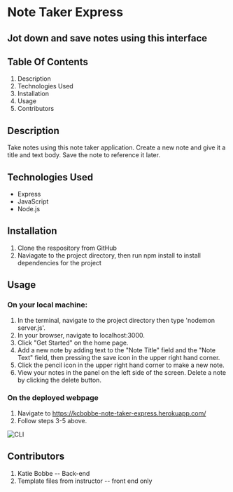 # Note Taker Express
## Jot down and save notes using this interface

## Table Of Contents
1. Description
2. Technologies Used
3. Installation
4. Usage
5. Contributors

## Description
Take notes using this note taker application. Create a new note and give it a title and text body. Save the note to reference it later.

## Technologies Used

* Express
* JavaScript
* Node.js

## Installation
1. Clone the respository from GitHub
2. Naviagate to the project directory, then run npm install to install dependencies for the project

## Usage
### On your local machine:
1. In the terminal, navigate to the project directory then type 'nodemon server.js'.
2. In your browser, navigate to localhost:3000.
3. Click "Get Started" on the home page.
3. Add a new note by adding text to the "Note Title" field and the "Note Text" field, then pressing the save icon in the upper right hand corner.
4. Click the pencil icon in the upper right hand corner to make a new note.
5. View your notes in the panel on the left side of the screen. Delete a note by clicking the delete button.

### On the deployed webpage
1. Navigate to https://kcbobbe-note-taker-express.herokuapp.com/
2. Follow steps 3-5 above.

![CLI](images/cli.png)

## Contributors
1. Katie Bobbe -- Back-end
2. Template files from instructor -- front end only
